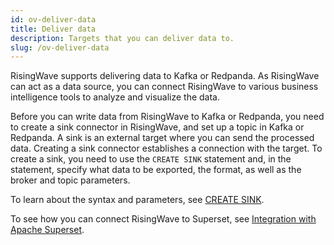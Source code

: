 ```yaml
---
id: ov-deliver-data
title: Deliver data
description: Targets that you can deliver data to.
slug: /ov-deliver-data
---
```


RisingWave supports delivering data to Kafka or Redpanda. As RisingWave can act as a data source, you can connect RisingWave to various business intelligence tools to analyze and visualize the data.

Before you can write data from RisingWave to Kafka or Redpanda, you need to create a sink connector in RisingWave, and set up a topic in Kafka or Redpanda. A sink is an external target where you can send the processed data. Creating a sink connector establishes a connection with the target. To create a sink, you need to use the `CREATE SINK` statement and, in the statement, specify what data to be exported, the format, as well as the broker and topic parameters.

To learn about the syntax and parameters, see [CREATE SINK](../docs/sql/commands/sql-create-sink.md).

To see how you can connect RisingWave to Superset, see [Integration with Apache Superset](../docs/superset-integration.md).